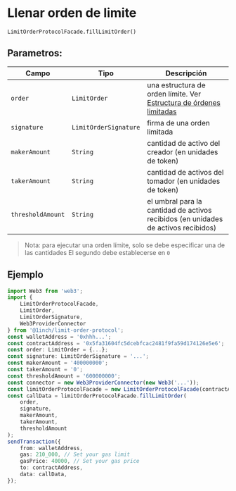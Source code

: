# Llenar orden de limite

`LimitOrderProtocolFacade.fillLimitOrder()`

## Parametros:

| Campo             | Tipo                  | Descripción                                                                      |
| ----------------- | --------------------- | -------------------------------------------------------------------------------- |
| `order`           | `LimitOrder`          | una estructura de orden límite. Ver [Estructura de órdenes limitadas](./limit-order-structure.md) |
| `signature`       | `LimitOrderSignature` | firma de una orden limitada                                                       |
| `makerAmount`     | `String`              | cantidad de activo del creador (en unidades de token)                                          |
| `takerAmount`     | `String`              | cantidad de activos del tomador (en unidades de token)                                          |
| `thresholdAmount` | `String`              | el umbral para la cantidad de activos recibidos (en unidades de activos recibidos)       |

> Nota: para ejecutar una orden límite, solo se debe especificar una de las cantidades
> El segundo debe establecerse en `0`
## Ejemplo

```typescript
import Web3 from 'web3';
import {
    LimitOrderProtocolFacade,
    LimitOrder,
    LimitOrderSignature,
    Web3ProviderConnector
} from '@1inch/limit-order-protocol';
const walletAddress = '0xhhh...';
const contractAddress = '0x5fa31604fc5dcebfcac2481f9fa59d174126e5e6';
const order: LimitOrder = {...};
const signature: LimitOrderSignature = '...';
const makerAmount = '400000000';
const takerAmount = '0';
const thresholdAmount = '600000000';
const connector = new Web3ProviderConnector(new Web3('...'));
const limitOrderProtocolFacade = new LimitOrderProtocolFacade(contractAddress, connector);
const callData = limitOrderProtocolFacade.fillLimitOrder(
    order,
    signature,
    makerAmount,
    takerAmount,
    thresholdAmount
);
sendTransaction({
    from: walletAddress,
    gas: 210_000, // Set your gas limit
    gasPrice: 40000, // Set your gas price
    to: contractAddress,
    data: callData,
});
```
